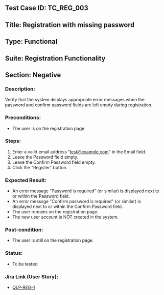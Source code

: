 ## Test Case ID: TC_REG_003
## Title: Registration with missing password
## Type: Functional
## Suite: Registration Functionality
## Section: Negative

### Description:
Verify that the system displays appropriate error messages when the password and confirm password fields are left empty during registration.

### Preconditions:
* The user is on the registration page.

### Steps:
1. Enter a valid email address "test@example.com" in the Email field.
2. Leave the Password field empty.
3. Leave the Confirm Password field empty.
4. Click the "Register" button.

### Expected Result:
* An error message "Password is required" (or similar) is displayed next to or within the Password field.
* An error message "Confirm password is required" (or similar) is displayed next to or within the Confirm Password field.
* The user remains on the registration page.
* The new user account is NOT created in the system.

### Post-condition:
* The user is still on the registration page.
### Status:
* To be tested

### Jira Link (User Story):
* [QLP-REG-1](../user-stories/register-new-user.md)